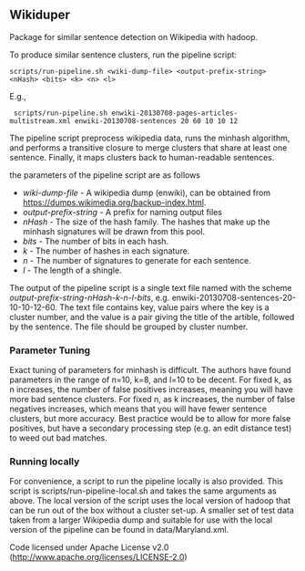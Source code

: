 ## Wikiduper ##

Package for similar sentence detection on Wikipedia with hadoop.

To produce similar sentence clusters, run the pipeline script:

    scripts/run-pipeline.sh <wiki-dump-file> <output-prefix-string> <nHash> <bits> <k> <n> <l>

E.g.,

     scripts/run-pipeline.sh enwiki-20130708-pages-articles-multistream.xml enwiki-20130708-sentences 20 60 10 10 12


The pipeline script preprocess wikipedia data, runs the minhash algorithm, and performs a transitive closure to merge clusters that share at least one sentence. Finally, it maps clusters back to human-readable sentences.

the parameters of the pipeline script are as follows
* *wiki-dump-file* - A wikipedia dump (enwiki), can be obtained from https://dumps.wikimedia.org/backup-index.html.
* *output-prefix-string* - A prefix for naming output files
* *nHash* - The size of the hash family. The hashes that make up the minhash signatures will be drawn from this pool.
* *bits* - The number of bits in each hash.
* *k* - The number of hashes in each signature.
* *n* - The number of signatures to generate for each sentence.
* *l* - The length of a shingle.

The output of the pipeline script is a single text file named with the scheme  *output-prefix-string-nHash-k-n-l-bits*, e.g. enwiki-20130708-sentences-20-10-10-12-60. The text file contains key, value pairs where the key is a cluster number, and the value is a pair giving the title of the artible, followed by the sentence. The file should be grouped by cluster number.

### Parameter Tuning ###

Exact tuning of parameters for minhash is difficult. The authors have found parameters in the range of n=10, k=8, and l=10 to be decent. For fixed k, as n increases, the number of false positives increases, meaning you will have more bad sentence clusters. For fixed n, as k increases, the number of false negatives increases, which means that you will have fewer sentence clusters, but more accuracy. Best practice would be to allow for more false positives, but have a secondary processing step (e.g. an edit distance test) to weed out bad matches.

### Running locally ###

For convenience, a script to run the pipeline locally is also provided. This script is scripts/run-pipeline-local.sh and takes the same arguments as above. The local version of the script uses the local version of hadoop that can be run out of the box without a cluster set-up. A smaller set of test data taken from a larger Wikipedia dump and suitable for use with the local version of the pipeline  can be found in data/Maryland.xml.

Code licensed under Apache License v2.0 (http://www.apache.org/licenses/LICENSE-2.0)
